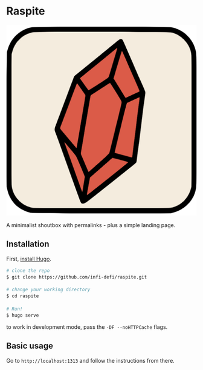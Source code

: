# Raspite

![Raspite Logo](/static/raspiteLogo.png)

A minimalist shoutbox with permalinks - plus a simple landing page.

## Installation

First, [install Hugo](https://gohugo.io/getting-started/install/).

```bash
# clone the repo
$ git clone https://github.com/infi-defi/raspite.git

# change your working directory
$ cd raspite

# Run!
$ hugo serve
```
to work in development mode, pass the `-DF --noHTTPCache` flags.

## Basic usage

Go to `http://localhost:1313` and follow the instructions from there.